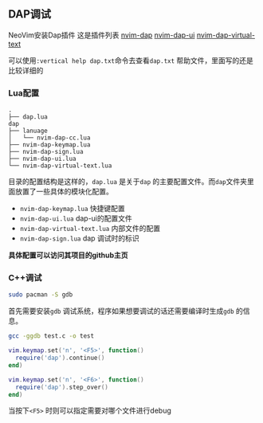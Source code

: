 ## DAP调试


NeoVim安装Dap插件
这是插件列表
[nvim-dap](https://github.com/mfussenegger/nvim-dap)
[nvim-dap-ui](https://github.com/rcarriga/nvim-dap-ui)
[nvim-dap-virtual-text](https://github.com/theHamsta/nvim-dap-virtual-text)

可以使用`:vertical help dap.txt`命令去查看`dap.txt` 帮助文件，里面写的还是比较详细的

### Lua配置

```
.
├── dap.lua
dap
├── lanuage
│   └── nvim-dap-cc.lua
├── nvim-dap-keymap.lua
├── nvim-dap-sign.lua
├── nvim-dap-ui.lua
└── nvim-dap-virtual-text.lua
```

目录的配置结构是这样的，`dap.lua` 是关于`dap` 的主要配置文件。而`dap`文件夹里面放置了一些具体的模块化配置。

* `nvim-dap-keymap.lua` 快捷键配置
* `nvim-dap-ui.lua` dap-ui的配置文件
* `nvim-dap-virtual-text.lua` 内部文件的配置
* `nvim-dap-sign.lua` dap 调试时的标识


**具体配置可以访问其项目的github主页** 


### C++调试

```bash
sudo pacman -S gdb
```
首先需要安装`gdb` 调试系统，程序如果想要调试的话还需要编译时生成`gdb` 的信息。


```bash
gcc -ggdb test.c -o test
```

```lua
vim.keymap.set('n', '<F5>', function()
  require('dap').continue()
end)

vim.keymap.set('n', '<F6>', function()
  require('dap').step_over()
end)
```

当按下`<F5>` 时则可以指定需要对哪个文件进行debug

